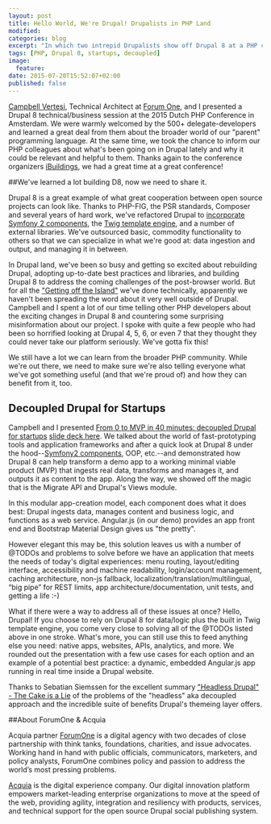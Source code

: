 ```yaml
---
layout: post
title: Hello World, We're Drupal! Drupalists in PHP Land
modified:
categories: blog
excerpt: "In which two intrepid Drupalists show off Drupal 8 at a PHP conference."
tags: [PHP, Drupal 8, startups, decoupled]
image:
  feature:
date: 2015-07-20T15:52:07+02:00
published: false
---
```


[Campbell Vertesi](https://www.drupal.org/u/ohthehugemanatee), Technical Architect at [Forum One](http://forumone.com/), and I presented a Drupal 8 technical/business session at the 2015 Dutch PHP Conference in Amsterdam. We were warmly welcomed by the 500+ delegate-developers and learned a great deal from them about the broader world of our "parent" programming language. At the same time, we took the chance to inform our PHP colleagues about what's been going on in Drupal lately and why it could be relevant and helpful to them. Thanks again to the conference organizers [iBuildings](http://www.ibuildings.nl/), we had a great time at a great conference!

##We've learned a lot building D8, now we need to share it.

Drupal 8 is a great example of what great cooperation between open source projects can look like. Thanks to PHP-FIG, the PSR standards, Composer and several years of hard work, we've refactored Drupal to [incorporate Symfony 2 components](http://symfony.com/projects/drupal), the [Twig template engine](http://twig.sensiolabs.org/), and a number of external libraries. We've outsourced basic, commodity functionality to others so that we can specialize in what we're good at: data ingestion and output, and managing it in between.

In Drupal land, we've been so busy and getting so excited about rebuilding Drupal, adopting up-to-date best practices and libraries, and building Drupal 8 to address the coming challenges of the post-browser world. But for all the ["Getting off the Island"](http://www.garfieldtech.com/blog/off-the-island-2013) we've done technically, apparently we haven't been spreading the word about it very well outside of Drupal. Campbell and I spent a lot of our time telling other PHP developers about the exciting changes in Drupal 8 and countering some surprising misinformation about our project. I spoke with quite a few people who had been so horrified looking at Drupal 4, 5, 6, or even 7 that they thought they could never take our platform seriously. We've gotta fix this!

We still have a lot we can learn from the broader PHP community. While we're out there, we need to make sure we're also telling everyone what we've got something useful (and that we're proud of) and how they can benefit from it, too.

## Decoupled Drupal for Startups

Campbell and I presented [From 0 to MVP in 40 minutes: decoupled Drupal for startups](http://www.phpconference.nl/schedule#conference-day-2/0-mvp-40-minutes-decoupled-drupal-startups) [slide deck here](http://www.slideshare.net/horncologne/0to-mvp-dutchphpcon). We talked about the world of fast-prototyping tools and application frameworks and after a quick look at Drupal 8 under the hood--[Symfony2 components](http://symfony.com/projects/drupal), OOP, etc.--and demonstrated how Drupal 8 can help transform a demo app to a working minimal viable product (MVP) that ingests real data, transforms and manages it, and outputs it as content to the app. Along the way, we showed off the magic that is the Migrate API and Drupal's Views module.

In this modular app-creation model, each component does what it does best: Drupal ingests data, manages content and business logic, and functions as a web service. Angular.js (in our demo) provides an app front end and Bootstrap Material Design gives us "the pretty".

However elegant this may be, this solution leaves us with a number of @TODOs and problems to solve before we have an application that meets the needs of today's digital experiences: menu routing, layout/editing interface, accessibility and machine readability, login/account management, caching architecture, non-js fallback, localization/translation/multilingual, “big pipe” for REST limits, app architecture/documentation, unit tests, and getting a life :-)

What if there were a way to address all of these issues at once? Hello, Drupal! If you choose to rely on Drupal 8 for data/logic plus the built in Twig template engine, you come very close to solving all of the @TODOs listed above in one stroke. What's more, you can still use this to feed anything else you need: native apps, websites, APIs, analytics, and more. We rounded out the presentation with a few use cases for each option and an example of a potential best practice: a dynamic, embedded Angular.js app running in real time inside a Drupal website.

Thanks to Sebatian Siemssen for the excellent summary ["Headless Drupal" - The Cake is a Lie](http://www.zensations.at/blog/headless-drupal-cake-lie) of the problems of the "headless" aka decoupled approach and the incredible suite of benefits Drupal's themeing layer offers.

##About ForumOne &amp; Acquia

Acquia partner [ForumOne](http://forumone.com) is a digital agency with two decades of close partnership with think tanks, foundations, charities, and issue advocates. Working hand in hand with public officials, communicators, marketers, and policy analysts, ForumOne combines policy and passion to address the world’s most pressing problems.

[Acquia](http://acquia.com) is the digital experience company. Our digital innovation platform empowers market-leading enterprise organizations to move at the speed of the web, providing agility, integration and resiliency with products, services, and technical support for the open source Drupal social publishing system.
